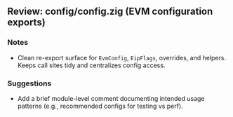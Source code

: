 ## Review: config/config.zig (EVM configuration exports)

### Notes

- Clean re-export surface for `EvmConfig`, `EipFlags`, overrides, and helpers. Keeps call sites tidy and centralizes config access.

### Suggestions

- Add a brief module-level comment documenting intended usage patterns (e.g., recommended configs for testing vs perf).


